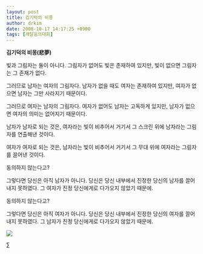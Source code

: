 ```yaml
---
layout: post
title: 김기덕의 비몽
author: drkim
date: 2008-10-17 14:17:25 +0900
tags: [깨달음의대화]
---
```

**김기덕의 비몽(悲夢)**

빛과 그림자는 둘이 아니다. 그림자가 없어도 빛은 존재하여 있지만, 빛이 없으면 그림자는 그 존재가 없다. 

그러므로 남자는 여자의 그림자다. 남자가 없을 때도 여자는 존재하여 있지만, 여자가 없으면 남자는 그만 사라지기 때문이다. 

그러므로 여자는 남자의 그림자다. 여자가 없어도 남자는 고독하게 있지만, 남자가 없으면 여자의 의미는 없어지기 때문이다. 

남자가 남자로 되는 것은, 여자라는 빛이 비추어서 거기서 그 스크린 위에 남자라는 그림자를 연출해낸 것이다. 

여자가 여자로 되는 것은, 남자라는 빛이 비추어서 거기서 그 무대 위에 여자라는 그림자를 끌어낸 것이다. 

동의하지 않는다고? 

그렇다면 당신은 아직 남자가 아니다. 당신은 당신 내부에서 진정한 당신의 남자를 끌어내지 못하였다. 그 여자가 진정 당신에게로 다가오지 않았기 때문에.

동의하지 않는다고? 

그렇다면 당신은 아직 여자가 아니다. 당신은 당신 내부에서 진정한 당신의 여자를 끌어내지 못하였다. 그 남자가 진정 당신에게로 다가오지 않았기 때문에.

![](http://drkimz.com/technote2/board/mj/upimg/1224220557.JPG)





∑